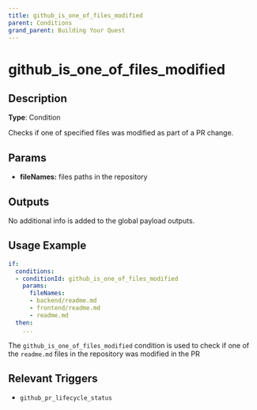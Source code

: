 ```yaml
---
title: github_is_one_of_files_modified
parent: Conditions
grand_parent: Building Your Quest
---
```


# github_is_one_of_files_modified

## Description

**Type**: Condition

Checks if one of specified files was modified as part of a PR change.

## Params

- **fileNames:** files paths in the repository

## Outputs

No additional info is added to the global payload outputs.

## Usage Example

```yaml
if:
  conditions:
  - conditionId: github_is_one_of_files_modified
    params:
      fileNames:
      - backend/readme.md
      - frontend/readme.md
      - readme.md
  then:
    ...
```

The `github_is_one_of_files_modified` condition is used to check if one of the `readme.md` files in the repository was modified in the PR

## Relevant Triggers

- `github_pr_lifecycle_status`